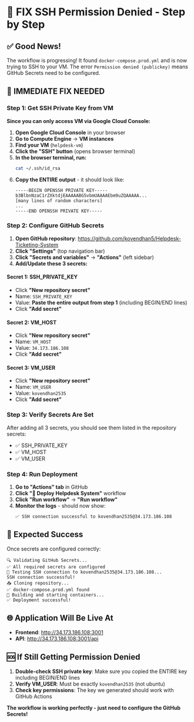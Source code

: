 # 🔧 FIX SSH Permission Denied - Step by Step

## ✅ **Good News!**

The workflow is progressing! It found `docker-compose.prod.yml` and is now trying to SSH to your VM. The error `Permission denied (publickey)` means GitHub Secrets need to be configured.

## 🚨 **IMMEDIATE FIX NEEDED**

### Step 1: Get SSH Private Key from VM

**Since you can only access VM via Google Cloud Console:**

1. **Open Google Cloud Console** in your browser
2. **Go to Compute Engine** → **VM instances**
3. **Find your VM** (`helpdesk-vm`)
4. **Click the "SSH" button** (opens browser terminal)
5. **In the browser terminal, run:**
   ```bash
   cat ~/.ssh/id_rsa
   ```
6. **Copy the ENTIRE output** - it should look like:
   ```
   -----BEGIN OPENSSH PRIVATE KEY-----
   b3BlbnNzaC1rZXktdjEAAAAABG5vbmUAAAAEbm9uZQAAAAA...
   [many lines of random characters]
   ...
   -----END OPENSSH PRIVATE KEY-----
   ```

### Step 2: Configure GitHub Secrets

1. **Open GitHub repository**: https://github.com/kovendhan5/Helpdesk-Ticketing-System
2. **Click "Settings"** (top navigation bar)
3. **Click "Secrets and variables"** → **"Actions"** (left sidebar)
4. **Add/Update these 3 secrets:**

#### Secret 1: SSH_PRIVATE_KEY

- Click **"New repository secret"**
- Name: `SSH_PRIVATE_KEY`
- Value: **Paste the entire output from step 1** (including BEGIN/END lines)
- Click **"Add secret"**

#### Secret 2: VM_HOST

- Click **"New repository secret"**
- Name: `VM_HOST`
- Value: `34.173.186.108`
- Click **"Add secret"**

#### Secret 3: VM_USER

- Click **"New repository secret"**
- Name: `VM_USER`
- Value: `kovendhan2535`
- Click **"Add secret"**

### Step 3: Verify Secrets Are Set

After adding all 3 secrets, you should see them listed in the repository secrets:

- ✅ SSH_PRIVATE_KEY
- ✅ VM_HOST
- ✅ VM_USER

### Step 4: Run Deployment

1. **Go to "Actions" tab** in GitHub
2. **Click "🚀 Deploy Helpdesk System"** workflow
3. **Click "Run workflow"** → **"Run workflow"**
4. **Monitor the logs** - should now show:
   ```
   ✅ SSH connection successful to kovendhan2535@34.173.186.108
   ```

## 🎯 **Expected Success**

Once secrets are configured correctly:

```
🔍 Validating GitHub Secrets...
✅ All required secrets are configured
🧪 Testing SSH connection to kovendhan2535@34.173.186.108...
SSH connection successful!
📥 Cloning repository...
✅ docker-compose.prod.yml found
🐳 Building and starting containers...
✅ Deployment successful!
```

## 🌐 **Application Will Be Live At**

- **Frontend**: http://34.173.186.108:3001
- **API**: http://34.173.186.108:3001/api

## 🆘 **If Still Getting Permission Denied**

1. **Double-check SSH private key**: Make sure you copied the ENTIRE key including BEGIN/END lines
2. **Verify VM_USER**: Must be exactly `kovendhan2535` (not ubuntu)
3. **Check key permissions**: The key we generated should work with GitHub Actions

**The workflow is working perfectly - just need to configure the GitHub Secrets!**
